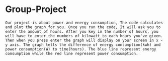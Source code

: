 # Group-Project
    Our project is about power and energy consumption, The code calculates and plot the graph for you. Once you run the code, It will ask you to enter the amount of hours. After you key in the number of hours, you will have to enter the numbers of kilowatt to each hours you've given. Then when you press enter the graph will display on your screen in x - y axis. The graph tells the difference of energy consumption(kwh) and power consumption(W) to time(hours). The blue line represent energy consumption while the red line represent power consumption.